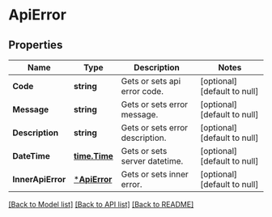 # ApiError

## Properties
Name | Type | Description | Notes
------------ | ------------- | ------------- | -------------
**Code** | **string** | Gets or sets api error code. | [optional] [default to null]
**Message** | **string** | Gets or sets error message. | [optional] [default to null]
**Description** | **string** | Gets or sets error description. | [optional] [default to null]
**DateTime** | [**time.Time**](time.Time.md) | Gets or sets server datetime. | [optional] [default to null]
**InnerApiError** | [***ApiError**](ApiError.md) | Gets or sets inner error. | [optional] [default to null]

[[Back to Model list]](../README.md#documentation-for-models) [[Back to API list]](../README.md#documentation-for-api-endpoints) [[Back to README]](../README.md)


